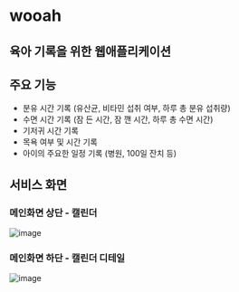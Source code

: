 # wooah

## 육아 기록을 위한 웹애플리케이션

## 주요 기능

- 분유 시간 기록 (유산균, 비타민 섭취 여부, 하루 총 분유 섭취량)
- 수면 시간 기록 (잠 든 시간, 잠 깬 시간, 하루 총 수면 시간)
- 기저귀 시간 기록
- 목욕 여부 및 시간 기록
- 아이의 주요한 일정 기록 (병원, 100일 잔치 등)

## 서비스 화면

### 메인화면 상단 - 캘린더
![image](https://user-images.githubusercontent.com/105469077/235883185-5ebafa60-eca8-409a-80d7-765e72e08be4.png)

### 메인화면 하단 - 캘린더 디테일
![image](https://user-images.githubusercontent.com/105469077/235883495-0c12d5ac-61c6-4e6c-adc0-0ba7d1437ca2.png)
